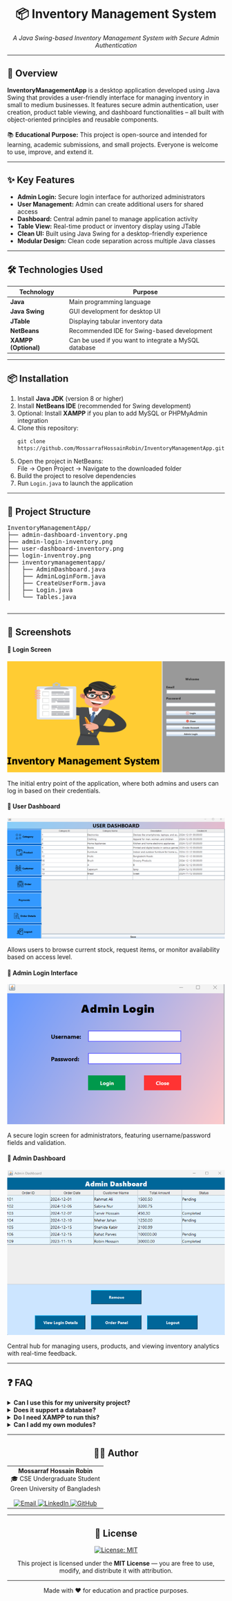 <div align="center">
  <h1>📦 Inventory Management System</h1>
  <p><em>A Java Swing-based Inventory Management System with Secure Admin Authentication</em></p>
</div>

---

<div>
  <h2>📌 Overview</h2>
  <p>
    <strong>InventoryManagementApp</strong> is a desktop application developed using Java Swing that provides a user-friendly interface for managing inventory in small to medium businesses. 
    It features secure admin authentication, user creation, product table viewing, and dashboard functionalities – all built with object-oriented principles and reusable components.
    <br/><br/>
    📚 <strong>Educational Purpose:</strong> This project is open-source and intended for learning, academic submissions, and small projects. Everyone is welcome to use, improve, and extend it.
  </p>
</div>

---

<div>
  <h2>✨ Key Features</h2>
  <ul>
    <li><strong>Admin Login:</strong> Secure login interface for authorized administrators</li>
    <li><strong>User Management:</strong> Admin can create additional users for shared access</li>
    <li><strong>Dashboard:</strong> Central admin panel to manage application activity</li>
    <li><strong>Table View:</strong> Real-time product or inventory display using JTable</li>
    <li><strong>Clean UI:</strong> Built using Java Swing for a desktop-friendly experience</li>
    <li><strong>Modular Design:</strong> Clean code separation across multiple Java classes</li>
  </ul>
</div>

---

<div>
  <h2>🛠️ Technologies Used</h2>
  <table>
    <thead>
      <tr>
        <th>Technology</th>
        <th>Purpose</th>
      </tr>
    </thead>
    <tbody>
      <tr><td><strong>Java</strong></td><td>Main programming language</td></tr>
      <tr><td><strong>Java Swing</strong></td><td>GUI development for desktop UI</td></tr>
      <tr><td><strong>JTable</strong></td><td>Displaying tabular inventory data</td></tr>
      <tr><td><strong>NetBeans</strong></td><td>Recommended IDE for Swing-based development</td></tr>
      <tr><td><strong>XAMPP (Optional)</strong></td><td>Can be used if you want to integrate a MySQL database</td></tr>
    </tbody>
  </table>
</div>

---

<div>
  <h2>📦 Installation</h2>
  <ol>
    <li>Install <strong>Java JDK</strong> (version 8 or higher)</li>
    <li>Install <strong>NetBeans IDE</strong> (recommended for Swing development)</li>
    <li>Optional: Install <strong>XAMPP</strong> if you plan to add MySQL or PHPMyAdmin integration</li>
    <li>Clone this repository:
      <pre><code>git clone https://github.com/MossarrafHossainRobin/InventoryManagementApp.git</code></pre>
    </li>
    <li>Open the project in NetBeans: <br/> File → Open Project → Navigate to the downloaded folder</li>
    <li>Build the project to resolve dependencies</li>
    <li>Run <code>Login.java</code> to launch the application</li>
  </ol>
</div>

---

<div>
  <h2>📁 Project Structure</h2>
  <pre>
InventoryManagementApp/
├── admin-dashboard-inventory.png
├── admin-login-inventory.png
├── user-dashboard-inventory.png
├── login-inventroy.png
├── inventorymanagementapp/
│   ├── AdminDashboard.java
│   ├── AdminLoginForm.java
│   ├── CreateUserForm.java
│   ├── Login.java
│   └── Tables.java
  </pre>
</div>

---

<div>
  <h2>📸 Screenshots</h2>

  <h4>🔑 Login Screen</h4>
  <img src="login-inventroy.png" alt="Login Screen"/>
  <p>The initial entry point of the application, where both admins and users can log in based on their credentials.</p>

  <h4>💼 User Dashboard</h4>
  <img src="user-dashboard-inventory.png" alt="User Dashboard"/>
  <p>Allows users to browse current stock, request items, or monitor availability based on access level.</p>

  <h4>🔐 Admin Login Interface</h4>
  <img src="admin-login-inventory.png" alt="Admin Login Interface"/>
  <p>A secure login screen for administrators, featuring username/password fields and validation.</p>

  <h4>📅 Admin Dashboard</h4>
  <img src="admin-dashboard-inventory.png" alt="Admin Dashboard"/>
  <p>Central hub for managing users, products, and viewing inventory analytics with real-time feedback.</p>
</div>

---



<div>
  <h2>❓ FAQ</h2>

  <details>
    <summary><strong>Can I use this for my university project?</strong></summary>
    <p>✅ Yes! It’s ideal for academic use and learning purposes.</p>
  </details>

  <details>
    <summary><strong>Does it support a database?</strong></summary>
    <p>✅ Yes, it is fully integrated with a MySQL backend database using XAMPP. All product data, user management, and delete operations are handled via MySQL.</p>
  </details>

  <details>
    <summary><strong>Do I need XAMPP to run this?</strong></summary>
    <p>✅ YES. XAMPP is required to run the MySQL server and phpMyAdmin interface used in this project. Ensure it is running before launching the application.</p>
  </details>

  <details>
    <summary><strong>Can I add my own modules?</strong></summary>
    <p>✅ Absolutely! The code is modular and clean – perfect for customization.</p>
  </details>
</div>


---

<div align="center">
  <h2>👨‍💻 Author</h2>
  <table>
    <tr>
      <td align="center" valign="top">
        <strong>Mossarraf Hossain Robin</strong><br/>
        🎓 CSE Undergraduate Student<br/>
        Green University of Bangladesh<br/><br/>
        <a href="mailto:mossarrafhossainrobin@gmail.com" target="_blank">
          <img src="https://img.shields.io/badge/Email-D14836?style=flat-square&logo=gmail&logoColor=white" alt="Email"/>
        </a>
        <a href="https://linkedin.com/in/mossarrafhossainrobin" target="_blank">
          <img src="https://img.shields.io/badge/LinkedIn-0A66C2?style=flat-square&logo=linkedin&logoColor=white" alt="LinkedIn"/>
        </a>
        <a href="https://github.com/MossarrafHossainRobin" target="_blank">
          <img src="https://img.shields.io/badge/GitHub-181717?style=flat-square&logo=github&logoColor=white" alt="GitHub"/>
        </a>
      </td>
    </tr>
  </table>
</div>

---

<div align="center">
  <h2>📃 License</h2>
  <p>
    <a href="https://opensource.org/licenses/MIT" target="_blank">
      <img src="https://img.shields.io/badge/License-MIT-blue.svg?style=for-the-badge" alt="License: MIT"/>
    </a>
  </p>
  <p>This project is licensed under the <strong>MIT License</strong> — you are free to use, modify, and distribute it with attribution.</p>
</div>

---

<div align="center">
  <p>Made with ❤️ for education and practice purposes.</p>
</div>
